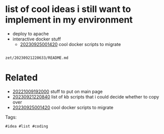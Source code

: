 # list of cool ideas i still want to implement in my environment

- deploy to apache
- interactive docker stuff
  - [20230925001420](/zet/20230925001420/README.md) cool docker scripts to migrate

```
```

` zet/20230921220633/README.md `

# Related

- [20221009192000](/zet/20221009192000/README.md) stuff to put on main page
- [20230921220840](/zet/20230921220840/README.md) list of kb scripts that i could decide whether to copy over
- [20230925001420](/zet/20230925001420/README.md) cool docker scripts to migrate

Tags:

    #idea #list #coding
